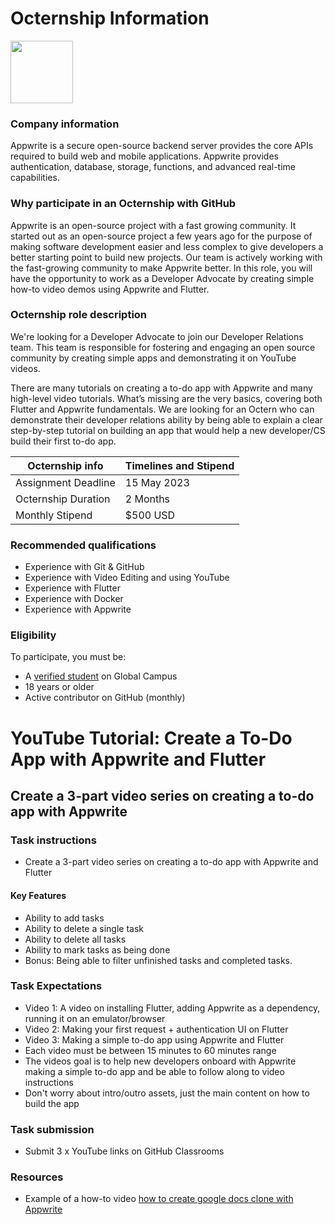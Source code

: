 # Octernship Information
<img src="https://appwrite.io/images-ee/press/logo-1.svg" width="100">

### Company information 
Appwrite is a secure open-source backend server provides the core APIs required to build web and mobile applications. Appwrite provides authentication, database, storage, functions, and advanced real-time capabilities.

### Why participate in an Octernship with GitHub
Appwrite is an open-source project with a fast growing community. It started out as an open-source project a few years ago for the purpose of making software development easier and less complex to give developers a better starting point to build new projects. Our team is actively working with the fast-growing community to make Appwrite better.
In this role, you will have the opportunity to work as a Developer Advocate by creating simple how-to video demos using Appwrite and Flutter.


### Octernship role description
We're looking for a Developer Advocate to join our Developer Relations team. This team is responsible for fostering and engaging an open source community by creating simple apps and demonstrating it on YouTube videos.

There are many tutorials on creating a to-do app with Appwrite and many high-level video tutorials. What’s missing are the very basics, covering both Flutter and Appwrite fundamentals.  We are looking for an Octern who can demonstrate their developer relations ability by being able to explain a clear step-by-step tutorial on building an app that would help a new developer/CS build their first to-do app.


| Octernship info  | Timelines and Stipend |
| ------------- | ------------- |
| Assignment Deadline  | 15 May 2023  |
| Octernship Duration  | 2 Months  |
| Monthly Stipend  | $500 USD  |

### Recommended qualifications
- Experience with Git & GitHub
- Experience with Video Editing and using YouTube
- Experience with Flutter
- Experience with Docker
- Experience with Appwrite

### Eligibility
To participate, you must be:
* A [verified student](https://education.github.com/discount_requests/pack_application) on Global Campus
* 18 years or older
* Active contributor on GitHub (monthly)

# YouTube Tutorial: Create a To-Do App with Appwrite and Flutter
## Create a 3-part video series on creating a to-do app with Appwrite

### Task instructions
- Create a 3-part video series on creating a to-do app with Appwrite and Flutter

#### Key Features
- Ability to add tasks
- Ability to delete a single task
- Ability to delete all tasks
- Ability to mark tasks as being done
- Bonus: Being able to filter unfinished tasks and completed tasks.



### Task Expectations
- Video 1: A video on installing Flutter, adding Appwrite as a dependency, running it on an emulator/browser
- Video 2: Making your first request + authentication UI on Flutter
- Video 3: Making a simple to-do app using Appwrite and Flutter
- Each video must be between 15 minutes to 60 minutes range
- The videos goal is to help new developers onboard with Appwrite making a simple to-do app and be able to follow along to video instructions
- Don't worry about intro/outro assets, just the main content on how to build the app


### Task submission
- Submit 3 x YouTube links on GitHub Classrooms

### Resources
- Example of a how-to video [how to create google docs clone with Appwrite](https://www.youtube.com/watch?v=0_GJ1w_iG44)
